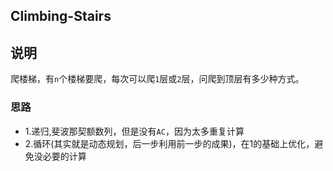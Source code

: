 ## Climbing-Stairs

## 说明
爬楼梯，有`n`个楼梯要爬，每次可以爬`1`层或`2`层，问爬到顶层有多少种方式。

### 思路

* 1.递归,斐波那契额数列，但是没有`AC`，因为太多重复计算
* 2.循环(其实就是动态规划，后一步利用前一步的成果)，在1的基础上优化，避免没必要的计算